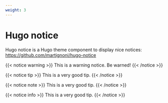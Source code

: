 ```yaml
---
weight: 3
---
```


# Hugo notice

Hugo notice is a Hugo theme component to display nice notices: https://github.com/martignoni/hugo-notice

{{< notice warning >}}
This is a warning notice. Be warned!
{{< /notice >}}

{{< notice tip >}}
This is a very good tip.
{{< /notice >}}

{{< notice note >}}
This is a very good tip.
{{< /notice >}}

{{< notice info >}}
This is a very good tip.
{{< /notice >}}
